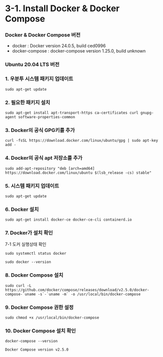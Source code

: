 # 3-1. Install Docker & Docker Compose

### Docker & Docker Compose 버전

- docker : Docker version 24.0.5, build ced0996
- docker-compose : docker-compose version 1.25.0, build unknown

### Ubuntu 20.04 LTS 버전

### 1. 우분투 시스템 패키지 업데이트

```
sudo apt-get update
```

### 2. 필요한 패키지 설치

```
sudo apt-get install apt-transport-https ca-certificates curl gnupg-agent software-properties-common
```

### 3. Docker의 공식 GPG키를 추가

```
curl -fsSL https://download.docker.com/linux/ubuntu/gpg | sudo apt-key add -
```

### 4. Docker의 공식 apt 저장소를 추가

```
sudo add-apt-repository "deb [arch=amd64] https://download.docker.com/linux/ubuntu $(lsb_release -cs) stable"
```

### 5. 시스템 패키지 업데이트

```
sudo apt-get update
```

### 6. Docker 설치

```
sudo apt-get install docker-ce docker-ce-cli containerd.io
```

### 7. Docker가 설치 확인

7-1 도커 실행상태 확인

```ebnf
sudo systemctl status docker

sudo docker --version
```

### 8. Docker Compose 설치

```
sudo curl -L https://github.com/docker/compose/releases/download/v2.5.0/docker-compose-`uname -s`-`uname -m` -o /usr/local/bin/docker-compose
```

### 9. Docker Compose 권한 설정

```
sudo chmod +x /usr/local/bin/docker-compose
```

### 10. Docker Compose 설치 확인

```
docker-compose --version

Docker Compose version v2.5.0
```